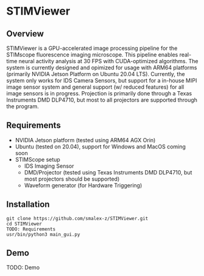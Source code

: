 # STIMViewer
## Overview
STIMViewer is a GPU-accelerated image processing pipeline for the STIMscope fluorescence imaging microscope. This pipeline enables real-time neural activity analysis at 30 FPS with CUDA-optimized algorithms. The system is currently designed and opimized for usage with ARM64 platforms (primarily NVIDIA Jetson Platform on Ubuntu 20.04 LTS). Currently, the system only works for IDS Camera Sensors, but support for a in-house MIPI image sensor system and general support (w/ reduced features) for all image sensors is in progress. Projection is primarily done through a Texas Instruments DMD DLP4710, but most to all projectors are supported through the program.

## Requirements 
- NVIDIA Jetson platform (tested using ARM64 AGX Orin)
- Ubuntu (tested on 20.04), support for Windows and MacOS coming soon
- STIMScope setup
  - IDS Imaging Sensor
  - DMD/Projector (tested using Texas Instruments DMD DLP4710, but most projectors should be supported)
  - Waveform generator (for Hardware Triggering)


## Installation

```
git clone https://github.com/smalex-z/STIMViewer.git
cd STIMViewer
TODO: Requirements
usr/bin/python3 main_gui.py
```

## Demo

TODO: Demo
